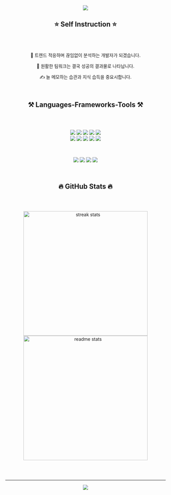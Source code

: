 <div align="center">
    <img src="https://readme-typing-svg.herokuapp.com/?font=Righteous&size=35&center=true&vCenter=true&width=700&height=90&duration=4000&lines=Welcome+to+Yunwoo's+GitHub!+👋;" />


## ⭐ Self Instruction ⭐

</div>

<br/><br/>

<div align="center">
  
 🤔 <span> 트렌드 적응하며 끊임없이 분석하는 개발자가 되겠습니다. </span>
 
 🤝 <span> 원활한 팀워크는 결국 성공의 결과물로 나타납니다.  </span>

 ✍️ <span> 늘 메모하는 습관과 지식 습득을 중요시합니다. </span>
 
 </div>
 
 <br/>
 

<div align="center">

## ⚒️ Languages-Frameworks-Tools ⚒️

</div>

<br/><br/>

<div align="center">
    <img src="https://img.shields.io/badge/HTML5-E34F26?style=for-the-badge&logo=html5&logoColor=white">
    <img src="https://img.shields.io/badge/CSS3-1572B6?style=for-the-badge&logo=css3&logoColor=white">
    <img src="https://img.shields.io/badge/JavaScript-323330?style=for-the-badge&logo=javascript&logoColor=F7DF1E">
    <img src="https://img.shields.io/badge/React-20232A?style=for-the-badge&logo=react&logoColor=61DAFB">
    <img src="https://img.shields.io/badge/styled--components-DB7093?style=for-the-badge&logo=styled-components&logoColor=white"> <br/>
    <img src="https://img.shields.io/badge/Oracle-F80000?style=for-the-badge&logo=Oracle&logoColor=white">
    <img src="https://img.shields.io/badge/MySQL-005C84?style=for-the-badge&logo=mysql&logoColor=white">
    <img src="https://img.shields.io/badge/Java-007396?style=for-the-badge&logo=java&logoColor=white">
    <img src="https://img.shields.io/badge/Spring_Boot-F2F4F9?style=for-the-badge&logo=spring-boot">
    <img src="https://img.shields.io/badge/firebase-ffca28?style=for-the-badge&logo=firebase&logoColor=black"> 
  
<br/><br/>
    <img src="https://img.shields.io/badge/VSCode-0078D4?style=for-the-badge&logo=visual%20studio%20code&logoColor=white">
    <img src="https://img.shields.io/badge/IntelliJ_IDEA-000000.svg?style=for-the-badge&logo=intellij-idea&logoColor=white">
    <img src="https://img.shields.io/badge/Amazon_AWS-FF9900?style=for-the-badge&logo=amazonaws&logoColor=white">
    <img src="https://img.shields.io/badge/GitHub-100000?style=for-the-badge&logo=github&logoColor=white">
</div>

<br/>

<div align="center">

## 🔥 GitHub Stats 🔥

</div>

<br/><br/>

<div align=center>
  <img width=390 src="https://streak-stats.demolab.com/?user=yunwoo0301&count_private=true&theme=react&border_radius=10" alt="streak stats"/>
  <img width=390 src="https://github-readme-stats-salesp07.vercel.app/api?username=yunwoo0301&count_private=true&show_icons=true&theme=radical&rank_icon=github&border_radius=10" alt="readme stats" />
<br/>
</div>

<br/><br/>
<hr/>

<div align="center">
    <img src="https://readme-typing-svg.herokuapp.com/?font=Righteous&size=25&center=true&vCenter=true&width=500&height=70&duration=4000&lines=Thanks+for+visiting!+✌️;">
</div>

<br/>

